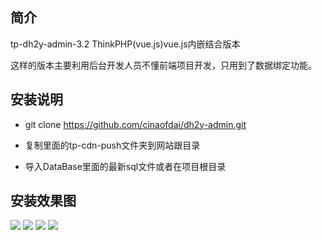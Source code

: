 ﻿## 简介

tp-dh2y-admin-3.2  ThinkPHP(vue.js)vue.js内嵌结合版本


这样的版本主要利用后台开发人员不懂前端项目开发，只用到了数据绑定功能。

## 安装说明

*  git clone https://github.com/cinaofdai/dh2y-admin.git

*  复制里面的tp-cdn-push文件夹到网站跟目录

*  导入DataBase里面的最新sql文件或者在项目根目录

## 安装效果图

![](http://www.thinkphp.cn/Uploads/editor/2017-07-06/595dfa18096d6.png)
![](http://www.thinkphp.cn/Uploads/editor/2017-07-06/595dfa1862294.png)
![](http://www.thinkphp.cn/Uploads/editor/2017-07-06/595dfa18ae3a8.png)
![](http://www.thinkphp.cn/Uploads/editor/2017-07-06/595dfa197a454.png)


